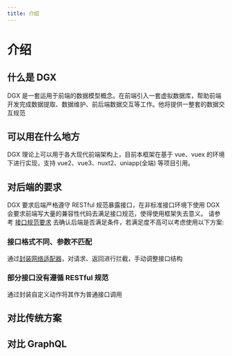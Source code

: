 ```yaml
---
title: 介绍
---
```


# 介绍

## 什么是 DGX
DGX 是一套运用于前端的数据模型概念。在前端引入一套虚拟数据库，帮助前端开发完成数据提取、数据维护、前后端数据交互等工作。他将提供一整套的数据交互规范

## 可以用在什么地方
DGX 理论上可以用于各大现代前端架构上，目前本框架在基于 vue、vuex 的环境下进行实现，支持 vue2、vue3、nuxt2、uniapp(全端) 等项目引用。 

## 对后端的要求
DGX 要求后端严格遵守 RESTful 规范暴露接口，在非标准接口环境下使用 DGX 会要求前端写大量的兼容性代码去满足接口规范，使得使用框架失去意义。 
请参考 [接口规范要求](./restful.md) 去确认后端是否满足条件，若满足度不高可以考虑使用以下方案:

### 接口格式不同、参数不匹配
通过[封装网络适配器](./http-adapter.md)，对请求、返回进行拦截，手动调整接口结构 

### 部分接口没有遵循 RESTful 规范
通过封装自定义动作将其作为普通接口调用

## 对比传统方案


## 对比 GraphQL